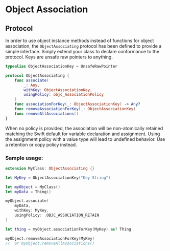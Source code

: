 Object Association
==================

## Protocol

In order to use object instance methods instead of functions for object association, the `ObjectAssociating` protocol has been defined to provide a simple interface.  Simply extend your class to declare conformance to the protocol.  Keys are unsafe raw pointers to anything.

```swift
typealias ObjectAssociationKey = UnsafeRawPointer

protocol ObjectAssociating {
    func associate(
        _: Any,
        withKey: ObjectAssociationKey,
        usingPolicy: objc_AssociationPolicy
    )
    func associationForKey(_: ObjectAssociationKey) -> Any?
    func removeAssociationForKey(_: ObjectAssociationKey)
    func removeAllAssociations()
}
```

When no policy is provided, the association will be non-atomically retained matching the Swift default for variable declaration and assignment.  Using the assignment policy with a value type will lead to undefined behavior.  Use a retention or copy policy instead.


### Sample usage:

```swift
extension MyClass: ObjectAssociating {}

let MyKey = ObjectAssociationKey("Key String")

let myObject = MyClass()
let myData = Thing()

myObject.associate(
    myData,
    withKey: MyKey,
    usingPolicy: .OBJC_ASSOCIATION_RETAIN
)

let thing = myObject.associationForKey(MyKey) as? Thing

myObject.removeAssociationForKey(MyKey)
//  or myObject.removeAllAssociations()
```
